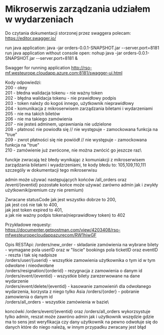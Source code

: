 # Mikroserwis zarządzania udziałem w wydarzeniach

Do czytania dokumentacji storzonej przez swaggera polecam: 
https://editor.swagger.io/

run java application: java -jar orders-0.0.1-SNAPSHOT.jar --server.port=8181
run java application without console open: nohup java -jar orders-0.0.1-SNAPSHOT.jar --server.port=8181 &


Swagger for running application
http://rso-mf.westeurope.cloudapp.azure.com:8181/swagger-ui.html

Kody odpowiedzi: \
200 - okey \
201 - błedna walidacja tokenu - nie ważny token\
202 - błędna walidacja tokenu - nie prawidłowy podpis\
203 - token należy do kogoś innego, użytkownik nieprawidłowy\
204 - komunikacja z mikroserwisem zarządzania biletami i wydarzeniami\
205 - nie ma takich biletów\
206 - nie ma takiego zamówienia\
207 - nie jesteś adminem, uprawniania nie udzielone\
208 - płatnosć nie powiodła się  // nie występuje - zamockowana funkcja na "true"\
209 - zwrot płatności się nie powiódł // nie występuje - zamockowana funkcja na "true"\
210 - zamówienie już zwrócone, nie można zwrócić go jeszcze raz\

funckje zwracają też błedy wynikając z komuniakcji z mikroserwisem zarządzania biletami i wyadzrzeniami, te kody błedu to: 105,109,110,111\
szczególy w dokumentacji tego mikroserwisu

admin może używać następujących końców /all_orders oraz /event/{eventid}
pozostałe końce może używać zarówno admin jak i zwykły użytkownik(premium czy nie premium)

Zwracane statusCode jak jest wszystko dobrze to 200,\
 jak jest coś nie tak to 400,\
 jak jest token expired to 401,\
 a jak nie ważny podpis tokena(nieprawidłowy token) to 402 
 
 Przykładowe requesty: https://documenter.getpostman.com/view/4203408/rso-mfwesteuropecloudappazurecom/RW1hiwGF
 
 Opis RESTApi:
 /orders/new_order - składanie zamówienia na wybrane bilety - wymagane pola userID oraz w "liscie" bookings pola ticketID oraz eventID - reszta i tak się nadpisze\
 /orders/user/{userid} - wszsytkie zamowienia użytkownika o tym id w tym odwołane i nieodwołane\
 /orders/resignation/{orderid} - rezygnacja z zamowienia o danym id\
 /orders/event/{eventid} - wszystkie bilety zarezerwowane na dane wydarzenie\
 /orders/event/delete/{eventid} - kasowanie zamowieniń dla odwołanego wydarzenia, korzysta z niego tylko Asia
 /orders/{order} - pobranie zamowienia o danym id\
 /orders/all_orders - wszystkie zamówienia w bazie\
 
 koncówki /orders/event/{eventid} oraz /orders/all_orders wykorzsystuje tylko admin, reszat może zawróno admin jak i użytkownik
 wszędzie gdzie ma to sens jest weryfikacja czy dany użytkownik na pewno odwołuje się do danych które do niego należą, w innym przypadku zwracany jest błąd
 